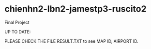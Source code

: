 # chienhn2-lbn2-jamestp3-ruscito2
Final Project

UP TO DATE:

PLEASE CHECK THE FILE RESULT.TXT to see MAP ID, AIRPORT ID.